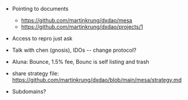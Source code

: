 

* Pointing to documents

  * https://github.com/martinkrung/dxdao/mesa
  * https://github.com/martinkrung/dxdao/projects/1

* Access to repro just ask
* Talk with chen (gnosis), IDOs -- change protocol?
* Aluna: Bounce, 1.5% fee, Bounc is self listing and trash
* share strategy file: https://github.com/martinkrung/dxdao/blob/main/mesa/strategy.md

* Subdomains?
